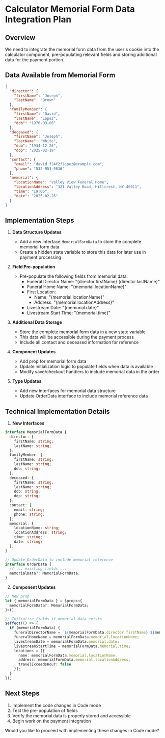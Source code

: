 # Calculator Memorial Form Data Integration Plan

## Overview
We need to integrate the memorial form data from the user's cookie into the calculator component, pre-populating relevant fields and storing additional data for the payment portion.

## Data Available from Memorial Form
```json
{
  "director": {
    "firstName": "Joseph",
    "lastName": "Brown"
  },
  "familyMember": {
    "firstName": "David",
    "lastName": "Lopez",
    "dob": "1976-03-06"
  },
  "deceased": {
    "firstName": "Joseph",
    "lastName": "White",
    "dob": "1934-12-20",
    "dop": "2025-02-19"
  },
  "contact": {
    "email": "david.f24f2flopez@example.com",
    "phone": "532-951-9836"
  },
  "memorial": {
    "locationName": "Valley View Funeral Home",
    "locationAddress": "321 Valley Road, Hillcrest, NY 46011",
    "time": "19:06",
    "date": "2025-02-26"
  }
}
```

## Implementation Steps

1. **Data Structure Updates**
   - Add a new interface `MemorialFormData` to store the complete memorial form data
   - Create a hidden state variable to store this data for later use in payment processing

2. **Field Pre-population**
   - Pre-populate the following fields from memorial data:
     - Funeral Director Name: "{director.firstName} {director.lastName}"
     - Funeral Home Name: "{memorial.locationName}"
     - First Location:
       - Name: "{memorial.locationName}"
       - Address: "{memorial.locationAddress}"
     - Livestream Date: "{memorial.date}"
     - Livestream Start Time: "{memorial.time}"

3. **Additional Data Storage**
   - Store the complete memorial form data in a new state variable
   - This data will be accessible during the payment process
   - Include all contact and deceased information for reference

4. **Component Updates**
   - Add prop for memorial form data
   - Update initialization logic to populate fields when data is available
   - Modify save/checkout handlers to include memorial data in the order

5. **Type Updates**
   - Add new interfaces for memorial data structure
   - Update OrderData interface to include memorial reference data

## Technical Implementation Details

1. **New Interfaces**
```typescript
interface MemorialFormData {
  director: {
    firstName: string;
    lastName: string;
  };
  familyMember: {
    firstName: string;
    lastName: string;
    dob: string;
  };
  deceased: {
    firstName: string;
    lastName: string;
    dob: string;
    dop: string;
  };
  contact: {
    email: string;
    phone: string;
  };
  memorial: {
    locationName: string;
    locationAddress: string;
    time: string;
    date: string;
  };
}

// Update OrderData to include memorial reference
interface OrderData {
  // ... existing fields ...
  memorialData?: MemorialFormData;
}
```

2. **Component Updates**
```typescript
// New prop
let { memorialFormData } = $props<{
  memorialFormData?: MemorialFormData;
}>();

// Initialize fields if memorial data exists
$effect(() => {
  if (memorialFormData) {
    funeralDirectorName = `${memorialFormData.director.firstName} ${memorialFormData.director.lastName}`;
    funeralHomeName = memorialFormData.memorial.locationName;
    livestreamDate = memorialFormData.memorial.date;
    livestreamStartTime = memorialFormData.memorial.time;
    locations = [{
      name: memorialFormData.memorial.locationName,
      address: memorialFormData.memorial.locationAddress,
      travelExceedsHour: false
    }];
  }
});
```

## Next Steps
1. Implement the code changes in Code mode
2. Test the pre-population of fields
3. Verify the memorial data is properly stored and accessible
4. Begin work on the payment integration

Would you like to proceed with implementing these changes in Code mode?